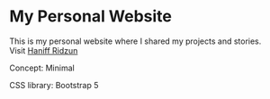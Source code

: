 # My Personal Website
This is my personal website where I shared my projects and stories.   
Visit [Haniff Ridzun](https://haniffridzun.com)

Concept: Minimal

CSS library: Bootstrap 5

